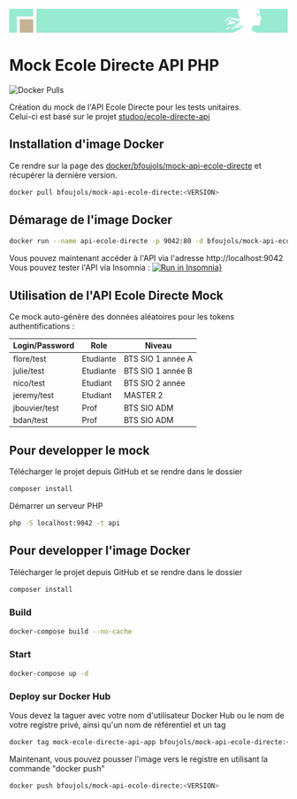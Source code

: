 ![separe](https://github.com/studoo-app/.github/blob/main/profile/studoo-banner-logo.png)
# Mock Ecole Directe API PHP
![Docker Pulls](https://img.shields.io/docker/pulls/bfoujols/mock-api-ecole-directe)

Création du mock de l'API Ecole Directe pour les tests unitaires. \
Celui-ci est basé sur le projet [studoo/ecole-directe-api](https://github.com/studoo-app/ecole-directe-api)

## Installation d'image Docker
Ce rendre sur la page des [docker/bfoujols/mock-api-ecole-directe](https://hub.docker.com/r/bfoujols/mock-api-ecole-directe) et récupérer la dernière version. 

```bash
docker pull bfoujols/mock-api-ecole-directe:<VERSION>
```
## Démarage de l'image Docker
```bash
docker run --name api-ecole-directe -p 9042:80 -d bfoujols/mock-api-ecole-directe:v0.1.0-alpha 
```

Vous pouvez maintenant accéder à l'API via l'adresse http://localhost:9042 \
Vous pouvez tester l'API via Insomnia :
[![Run in Insomnia}](https://insomnia.rest/images/run.svg)](https://insomnia.rest/run/?label=MOCK%20API%20ECOLE%20DIRECTE&uri=https%3A%2F%2Fraw.githubusercontent.com%2Fstudoo-app%2Fmock-ecole-directe-api%2Fmain%2FInsomnia.json)

## Utilisation de l'API Ecole Directe Mock

Ce mock auto-génère des données aléatoires pour les tokens authentifications :

| Login/Password     	     | Role              	 | Niveau              	 
|--------------------------|----------------|-----------------------|
| flore/test          	    | Etudiante    	 | BTS SIO 1 année A     |
| julie/test          	    | Etudiante    	 | BTS SIO 1 année B     |
| nico/test          	     | Etudiant    	 | BTS SIO 2 année       |
| jeremy/test          	   | Etudiant    	 | MASTER 2              |
| jbouvier/test          	 | Prof     	     | BTS SIO ADM           |
| bdan/test          	     | Prof     	     | BTS SIO ADM           |

## Pour developper le mock
Télécharger le projet depuis GitHub et se rendre dans le dossier
```bash
composer install
```
Démarrer un serveur PHP
```bash
php -S localhost:9042 -t api
```

## Pour developper l'image Docker

Télécharger le projet depuis GitHub et se rendre dans le dossier
```bash
composer install
```

### Build
```bash
docker-compose build --no-cache
```

### Start
```bash
docker-compose up -d
```


### Deploy sur Docker Hub

Vous devez la taguer avec votre nom d'utilisateur Docker Hub ou le nom de votre registre privé, ainsi qu'un nom de référentiel et un tag
```bash
docker tag mock-ecole-directe-api-app bfoujols/mock-api-ecole-directe:<VERSION>
```

Maintenant, vous pouvez pousser l'image vers le registre en utilisant la commande "docker push"
```bash
docker push bfoujols/mock-api-ecole-directe:<VERSION>
```